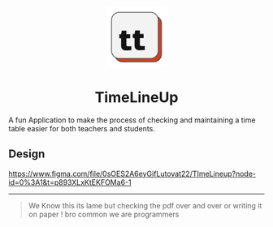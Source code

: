 <div align="center">
 <img src="assets/logo.png" alt="TimeLineUp logo" width="120px" height="120px"/>
 <h1>TimeLineUp</h1>
 </div>

A fun Application to make the process of checking and maintaining a time table easier for both teachers and students.

## Design

https://www.figma.com/file/0sOES2A6eyGifLutovat22/TImeLineup?node-id=0%3A1&t=p893XLxKtEKFOMa6-1

<hr>

> We Know this its lame but checking the pdf over and over or writing it on paper ! bro common we are programmers
